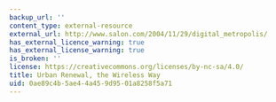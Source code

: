 ```yaml
---
backup_url: ''
content_type: external-resource
external_url: http://www.salon.com/2004/11/29/digital_metropolis/
has_external_licence_warning: true
has_external_license_warning: true
is_broken: ''
license: https://creativecommons.org/licenses/by-nc-sa/4.0/
title: Urban Renewal, the Wireless Way
uid: 0ae89c4b-5ae4-4a45-9d95-01a8258f5a71
---
```

